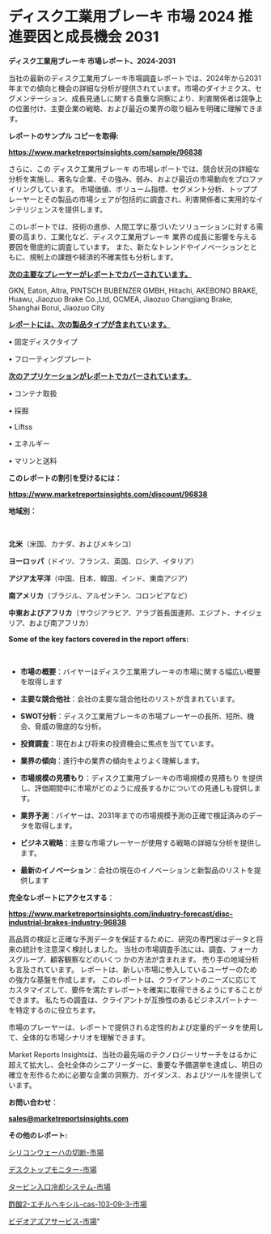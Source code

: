 # ディスク工業用ブレーキ 市場 2024 推進要因と成長機会 2031

<strong>ディスク工業用ブレーキ 市場レポート、2024-2031</strong>

当社の最新のディスク工業用ブレーキ市場調査レポートでは、2024年から2031年までの傾向と機会の詳細な分析が提供されています。市場のダイナミクス、セグメンテーション、成長見通しに関する貴重な洞察により、利害関係者は競争上の位置付け、主要企業の戦略、および最近の業界の取り組みを明確に理解できます。



<strong>レポートのサンプル コピーを取得:</strong> <a href=https://www.marketreportsinsights.com/sample/96838>

<strong><u>https://www.marketreportsinsights.com/sample/96838</u></strong></a>

さらに、この ディスク工業用ブレーキ の市場レポートでは、競合状況の詳細な分析を実施し、著名な企業、その強み、弱み、および最近の市場動向をプロファイリングしています。 市場価値、ボリューム指標、セグメント分析、トッププレーヤーとその製品の市場シェアが包括的に調査され、利害関係者に実用的なインテリジェンスを提供します。

このレポートでは、技術の進歩、人間工学に基づいたソリューションに対する需要の高まり、工業化など、ディスク工業用ブレーキ 業界の成長に影響を与える要因を徹底的に調査しています。 また、新たなトレンドやイノベーションとともに、規制上の課題や経済的不確実性も分析します。



<strong><u>次の主要なプレーヤーがレポートでカバーされています。</u></strong>

GKN, Eaton, Altra, PINTSCH BUBENZER GMBH, Hitachi, AKEBONO BRAKE, Huawu, Jiaozuo Brake Co.,Ltd, OCMEA, Jiaozuo Changjiang Brake, Shanghai Borui, Jiaozuo City



<strong><u><b>レポートには、次の製品タイプが含まれています。</b></u></strong>

• 固定ディスクタイプ

• フローティングプレート



<strong><u><b>次のアプリケーションがレポートでカバーされています。</b></u></strong>

• コンテナ取扱

• 採掘

• Liftss

• エネルギー

• マリンと送料



<strong><b>このレポートの割引を受けるには：</b></strong>

<a href=https://www.marketreportsinsights.com/discount/96838>

<strong><u>https://www.marketreportsinsights.com/discount/96838</u></strong></a>



<strong>地域別：</strong>

<strong> </strong>



<strong>北米</strong>（米国、カナダ、およびメキシコ）



<strong>ヨーロッパ</strong>（ドイツ、フランス、英国、ロシア、イタリア）



<strong>アジア太平洋</strong>（中国、日本、韓国、インド、東南アジア）



<strong>南アメリカ</strong>（ブラジル、アルゼンチン、コロンビアなど）



<strong>中東およびアフリカ</strong>（サウジアラビア、アラブ首長国連邦、エジプト、ナイジェリア、および南アフリカ）



<strong>Some of the key factors covered in the report offers:</strong>

<strong> </strong>
<ul>
  <li>

<strong>市場の概要</strong>：バイヤーはディスク工業用ブレーキの市場に関する幅広い概要を取得します</li>
  <li>

<strong>主要な競合他社</strong>：会社の主要な競合他社のリストが含まれています。</li>
  <li>

<strong>SWOT分析</strong>：ディスク工業用ブレーキの市場プレーヤーの長所、短所、機会、脅威の徹底的な分析。</li>
  <li>

<strong>投資調査</strong>：現在および将来の投資機会に焦点を当てています。</li>
  <li>

<strong>業界の傾向</strong>：進行中の業界の傾向をよりよく理解します。</li>
  <li>

<strong>市場規模の見積もり</strong>：ディスク工業用ブレーキの市場規模の見積もり を提供し、評価期間中に市場がどのように成長するかについての見通しも提供します。</li>
  <li>

<strong>業界予測</strong>：バイヤーは、2031年までの市場規模予測の正確で検証済みのデータを取得します。</li>
  <li>

<strong>ビジネス戦略</strong>：主要な市場プレーヤーが使用する戦略の詳細な分析を提供します。</li>
  <li>

<strong>最新のイノベーション</strong>：会社の現在のイノベーションと新製品のリストを提供します</li>
</ul>


<strong>完全なレポートにアクセスする</strong>：

<a href=https://www.marketreportsinsights.com/industry-forecast/disc-industrial-brakes-industry-96838>

<strong><u>https://www.marketreportsinsights.com/industry-forecast/disc-industrial-brakes-industry-96838</u></strong></a>

高品質の検証と正確な予測データを保証するために、研究の専門家はデータと将来の統計を注意深く検討しました。 当社の市場調査手法には、調査、フォーカスグループ、顧客観察などのいくつ かの方法が含まれます。 売り手の地域分析も言及されています。 レポートは、新しい市場に参入しているユーザーのための強力な基盤を作成します。 このレポートは、クライアントのニーズに応じてカスタマイズして、要件を満たすレポートを確実に取得できるようにすることができます。 私たちの調査は、クライアントが互換性のあるビジネスパートナーを特定するのに役立ちます。

市場のプレーヤーは、レポートで提供される定性的および定量的データを使用して、全体的な市場シナリオを理解できます。

Market Reports Insightsは、当社の最先端のテクノロジーリサーチをはるかに超えて拡大し、会社全体のシニアリーダーに、重要な予備選挙を達成し、明日の確立を形作るために必要な企業の洞察力、ガイダンス、およびツールを提供しています。



<strong><b>お問い合わせ</b></strong>：

<a href=mailto:sales@marketreportsinsights.com>

<strong><u>sales@marketreportsinsights.com</u></strong></a>



<strong>その他のレポート:</strong>

<a href=https://www.linkedin.com/pulse/シリコンウェーハの切断-市場-2023-総合分析と事業成長戦略-2030-ut6xf/>シリコンウェーハの切断-市場</a>

<a href=https://www.linkedin.com/pulse/デスクトップモニター-市場-2023-総合分析と事業成長戦略-2030-pr-news-hub-11aqf/>デスクトップモニター-市場</a>

<a href=https://www.linkedin.com/pulse/タービン入口冷却システム-市場-2023-総利益と主要ベンダー-2030-trend-titans-360-analysis-nmcgf/>タービン入口冷却システム-市場</a>

<a href=https://www.linkedin.com/pulse/酢酸2-エチルヘキシル-cas-103-09-3-市場-2023-新興市場-n7f2f/>酢酸2-エチルヘキシル-cas-103-09-3-市場</a>

<a href=https://www.linkedin.com/pulse/ビデオアズアサービス-市場-2023-swot-分析と成長率-2030-s0wof/>ビデオアズアサービス-市場</a>"
